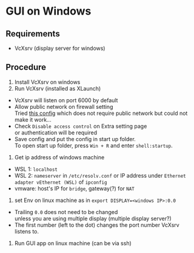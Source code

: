 # GUI on Windows

## Requirements
- VcXsrv (display server for windows)

## Procedure
1. Install VcXsrv on windows
1. Run VcXsrv (installed as XLaunch)
  - VcXsrv will listen on port 6000 by default
  - Allow public network on firewall setting  
    Tried [this config](https://skeptric.com/wsl2-xserver/) which does not
    require public network but could not make it work...
  - Check `Disable access control` on Extra setting page  
    or authentication will be required
  - Save config and put the config in start up folder.  
    To open start up folder, press `Win + R` and enter `shell:startup`.
1. Get ip address of windows machine
  - WSL 1: `localhost`
  - WSL 2: `nameserver` in `/etc/resolv.conf` or IP address under `Ethernet adapter vEthernet (WSL)` of `ipconfig`
  - vmware: host's IP for `bridge`, gateway(?) for `NAT`
1. set Env on linux machine as in `export DISPLAY=<windows IP>:0.0`
  - Trailing `0.0` does not need to be changed  
    unless you are using multiple display (multiple display server?)
  - The first number (left to the dot) changes the port number VcXsrv listens to.
1. Run GUI app on linux machine (can be via ssh)
